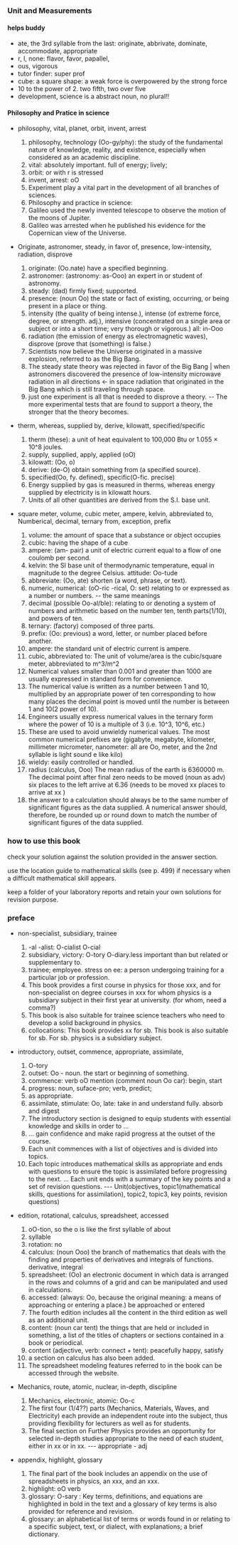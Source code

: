 ### Unit and Measurements

#### helps buddy
- ate, the 3rd syllable from the last: originate, abbrivate, dominate, accommodate, appropriate
- r, l, none: flavor,  favor, papallel,
- ous, vigorous
- tutor finder: super prof
- cube: a square shape:  a weak force is overpowered by the strong force
- 10 to the power of 2.    two fifth, two over five
- development, science is a abstract noun, no plural!!

#### Philosophy and Pratice in science
- philosophy, vital, planet, orbit, invent, arrest
	1. philosophy, technology (Oo-gy/phy): the study of the fundamental nature of knowledge, reality, and existence, especially when considered as an academic discipline.
	1. vital: absolutely important. full of energy; lively;  
	1. orbit: or with r is stressed
	1. invent, arrest:  oO
	1. Experiment play a vital part in the development of all branches of sciences.
	1. Philosophy and practice in science:
	1. Galileo used the newly invented telescope to observe the motion of the moons of Jupiter.
	1.  Galileo was arrested when he published his evidence for the Copernican view of the Universe.



- Originate, astronomer, steady, in favor of, presence, low-intensity, radiation, disprove
	1. originate:  (Oo.nate) have a specified beginning. 
	1. astronomer: (astronomy: as-Ooo) an expert in or student of astronomy.
	1. steady:  (dad) firmly fixed; supported. 
	1. presence:  (noun Oo) the state or fact of existing, occurring, or being present in a place or thing.  
	1. intensity (the quality of being intense.), intense (of extreme force, degree, or strength. adj.), intensive (concentrated on a single area or subject or into a short time; very thorough or vigorous.)  all:  in-Ooo
	1. radiation (the emission of energy as electromagnetic waves), disprove (prove that (something) is false.)
	1. Scientists now believe the Universe originated in a massive explosion, referred to as the Big Bang.
	1. The steady state theory was rejected in favor of the Big Bang | when astronomers discovered the presence of low-intensity microwave radiation in all directions <- in space radiation that originated in the Big Bang which is still traveling through space.
	1.  just one experiment is all that is needed to disprove a theory. -- The more experimental tests that are found to support a theory, the stronger that the theory becomes.


- therm, whereas, supplied by, derive, kilowatt, specified/specific
	1. therm (these): a unit of heat equivalent to 100,000 Btu or 1.055 × 10^8 joules.
	1.  supply, supplied, apply, applied (oO)
	1. kilowatt: (Oo, o)
	1. derive: (de-O) obtain something from (a specified source).
	1. specified(Oo, fy. defined), specific(O-fic. precise)
	1. Energy supplied by gas is measured in therms, whereas energy supplied by electricity is in kilowatt hours.
	1. Units of all other quantities are derived from the S.I. base unit.

- square meter,  volume, cubic meter, ampere, kelvin, abbreviated to, Numberical, decimal, ternary from, exception, prefix
	1.  volume: the amount of space that a substance or object occupies
	1. cubic: having the shape of a cube
	1. ampere: (am- pair) a unit of electric current equal to a flow of one coulomb per second.
	1. kelvin: the SI base unit of thermodynamic temperature, equal in magnitude to the degree Celsius.  attitude: Oo-tude
	1. abbreviate: (Oo, ate) shorten (a word, phrase, or text).
	1. numeric, numerical: (oO-ric -rical, O: set) relating to or expressed as a number or numbers. -- the same meanings
	1. decimal (possible Oo-al/ble): relating to or denoting a system of numbers and arithmetic based on the number ten, tenth parts(1/10), and powers of ten.
	1. ternary: (factory) composed of three parts.
	1. prefix: (Oo: previous)  a word, letter, or number placed before another.
	1. ampere: the standard unit of electric current is ampere.
	1. cubic, abbreviated to:  The unit of volume/area is the cubic/square meter, abbreviated to m^3/m^2
	1. Numerical values smaller than 0.001 and greater than 1000 are usually expressed in standard form for convenience.
	1. The numerical value is written as a number between 1 and 10, multiplied by an appropriate power of ten corresponding to how many places the decimal point is moved until the number is between 1 and 10(2 power of 10).
	1. Engineers usually express numerical values in the ternary form where the power of 10 is a multiple of 3 (i.e. 10^3, 10^6, etc.)
	1. These are used to avoid unwieldy numerical values. The most common numerical prefixes are (gigabyte, megabyte, kilometer, millimeter micrometer, nanometer:   all are Oo, meter, and the 2nd syllable is light sound e like kilo)
	1. wieldy: easily controlled or handled.
	1. radius (calculus, Ooo) The mean radius of the earth is 6360000 m. The decimal point after final zero needs to be moved (noun as adv) six places to the left arrive at 6.36 (needs to be moved xx places to arrive at xx  )
	1. the answer to a calculation should always be to the same number of significant figures as the data supplied. A numerical answer should, therefore, be rounded up or round down to match the number of significant figures of the data supplied.



### how to use this book
check your solution against the solution provided in the answer section.

use the location guide to mathematical skills (see p. 499) if necessary when a difficult mathematical skill appears.

keep a folder of your laboratory reports and retain your own solutions for revision purpose.



### preface

- non-specialist, subsidiary, trainee
	1. -al -alist:  O-cialist O-cial
	1.  subsidiary,  victory:  O-tory O-diary.less important than but related or supplementary to.
	1. trainee; employee. stress on ee: a person undergoing training for a particular job or profession.
	1. This book provides a first course in physics for those xxx, and for non-specialist on degree courses in xxx for whom physics is a subsidiary subject in their first year at university.  (for whom, need a comma?)
	1. This book is also suitable for trainee science teachers who need to develop a solid background in physics.
	1.  collocations:  This book provides xx for sb.  This book is also suitable for sb.       For sb. physics is a subsidiary subject.

- introductory, outset, commence, appropriate, assimilate, 
	1. O-tory
	1. outset: Oo - noun.  the start or beginning of something.
	1. commence: verb oO mention (comment noun Oo  car): begin, start
	1. progress: noun, suface-pro; verb, predict;
	1. as appropriate.
	1. assimilate, stimulate: Oo, late:  take in and understand fully. absorb and digest
	1. The introductory section is designed to equip students with essential knowledge and skills in order to ...
	1. ... gain confidence and make rapid progress at the outset of the course.
	1. Each unit commences with a list of objectives and is divided into topics.
	1. Each topic introduces mathematical skills as appropriate and ends with questions to ensure the topic is assimilated before progressing to the next. ... Each unit ends with a summary of the key points and a set of revision questions.   --- Unit(objectives, topic1(mathematical skills, questions for assimilation), topic2, topic3, key points, revision questions)



- edition, rotational, calculus, spreadsheet, accessed
	1.  oO-tion, so the o  is like the first syllable of about
	1. syllable
	1. rotation:  no
	1. calculus: (noun Ooo) the branch of mathematics that deals with the finding and properties of derivatives and integrals of functions.   derivative, integral
	1. spreadsheet: (Oo) an electronic document in which data is arranged in the rows and columns of a grid and can be manipulated and used in calculations.
	1. accessed: (always: Oo, because the original meaning: a means of approaching or entering a place.) be approached or entered
	1. The fourth edition includes all the content in the third edition as well as an additional unit.
	1. content: (noun car tent) the things that are held or included in something, a list of the titles of chapters or sections contained in a book or periodical.
	1. content (adjective, verb: connect + tent): peacefully happy, satisfy
	1. a section on calculus has also been added.
	1. The spreadsheet modeling features referred to in the book can be accessed through the website.

- Mechanics, route, atomic, nuclear, in-depth, discipline
	1. Mechanics, electronic, atomic:  Oo-c
	1. The first four (1/4??) parts (Mechanics, Materials, Waves, and Electricity)  each provide an independent route into the subject, thus providing flexibility for lecturers as well as for students.
	1.  The final section on Further Physics provides an opportunity for selected in-depth studies appropriate to the need of each student, either in xx or in xx.   --- appropriate - adj


- appendix, highlight, glossary
	1. The final part of the book includes an appendix on the use of spreadsheets in physics, an xxx, and an xxx.
	1. highlight: oO verb
	1. glossary: O-sary : Key terms, definitions, and equations are highlighted in bold in the text and a glossary of key terms is also provided for reference and revision.
	1. glossary: an alphabetical list of terms or words found in or relating to a specific subject, text, or dialect, with explanations; a brief dictionary.
